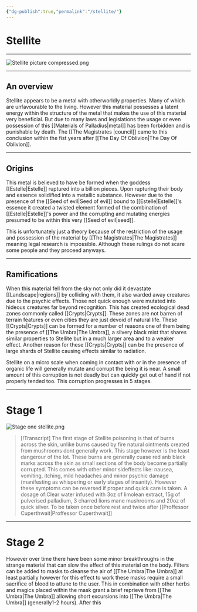 ```yaml
---
{"dg-publish":true,"permalink":"/stellite/"}
---
```



# Stellite
***

![Stellite picture compressed.png](/img/user/Stellite%20picture%20compressed.png)
***

## An overview

Stellite appears to be a metal with otherworldly properties. Many of which are unfavourable to the living. However this material possesses a latent energy within the structure of the metal that makes the use of this material very beneficial. But due to many laws and legislations the usage or even possession of this [[Materials of Palladius\|metal]] has been forbidden and is punishable by death. The [[The Magistrates \|council]] came to this conclusion within the fist years after  [[The Day Of Oblivion\|The Day Of Oblivion]]. 
***
## Origins

This metal is believed to have be formed when the goddess [[Estelle\|Estelle]] ruptured into a billion pieces. Upon rupturing their body and essence solidified into a metallic substance. However due to the presence of the [[Seed of evil\|Seed of evil]] bound to [[Estelle\|Estelle]]'s essence it created a twisted element formed of the combination of [[Estelle\|Estelle]]'s power and the corrupting and mutating energies presumed to be within this very [[Seed of evil\|seed]]. 

This is unfortunately just a  theory because of the restriction of the usage and possession of the material by [[The Magistrates\|The Magistrates]] meaning legal research is impossible. Although these rulings do not scare some people and they proceed anyways.
***
## Ramifications

When this material fell from the sky not only did it devastate [[Landscape\|regions]] by colliding with them, it also warded away creatures due to the psychic effects. Those not quick enough were mutated into hideous creatures far beyond recognition. This has created ecological dead zones commonly called [[Crypts\|Crypts]]. These zones are not barren of terrain features or even cities they are just devoid of natural life. These [[Crypts\|Crypts]] can be formed for a number of reasons one of them being the presence of [[The Umbra\|The Umbra]], a silvery black mist that shares similar properties to Stellite but in a much larger area and to a weaker effect. Another reason for these [[Crypts\|Crypts]] can be the presence of large shards of Stellite causing effects similar to radiation. 

Stellite on a micro scale when coming in contact with or in the presence of organic life will generally mutate and corrupt the being it is near. A small amount of this corruption is not deadly but can quickly get out of hand if not properly tended too.
This corruption progresses in 5 stages.

***
# Stage 1
![Stage one stellite.png](/img/user/Stage%20one%20stellite.png)
  >[!Transcript] 
 >The first stage of Stellite poisoning is that of burns across the skin, unlike burns 
caused by fire natural ointments created from mushrooms dont generally work. 
This stage however is the least dangerour of the lot. 
These burns are generally cuase red anb black marks across the skin as small sections
of the body become partially corrupted. This comes with other minor sideffects like: 
nausea, vomiting, itching, mild headaches and minor psychic damage 
(manifesting as whispering or early stages of insanity).
However these symptoms can be reversed if proper and quick care is taken. 
A dosage of:Clear water infused with 3oz of limolean extract, 15g of pulverised 
palladium, 3 charred lions mane mushrooms and 20oz of quick silver. To be taken once before rest and twice after 
[[Proffessor Cuperthwait\|Proffessor Cuperthwait]] 

***

# Stage 2










However over time there have been some minor breakthroughs in the strange material that can slow the effect of this material on the body. Filters can be added to masks to cleanse the air of [[The Umbra\|The Umbra]] at least partially however for this effect to work these masks require a small sacrifice of blood to attune to the user. This in combination with other herbs and magics placed within the mask grant a brief reprieve from [[The Umbra\|The Umbra]] allowing short excursions into [[The Umbra\|The Umbra]] (generally1-2 hours). After this 